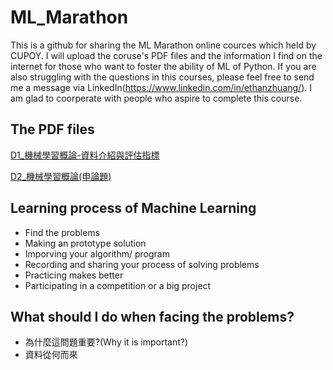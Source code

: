 # ML_Marathon
This is a github for sharing the ML Marathon online cources which held by CUPOY. 
I will upload the coruse's PDF files and the information I find on the internet for those who want to foster the ability of ML of Python. If you are also struggling with the questions in this courses, please feel free to send me a message via LinkedIn(https://www.linkedin.com/in/ethanzhuang/). I am glad to coorperate with people who aspire to complete this course.    

## The PDF files
[D1_機械學習概論-資料介紹與評估指標](https://ai100-fileentity.cupoy.com/ml100/dailytask/1586225294139/1586225294140/__PDF__?t=1582799886993)

[D2_機械學習概論(申論題)](https://ai100-fileentity.cupoy.com/ml100/dailytask/1586225294141/1586225294141/__PDF__?t=1582799886993)

## Learning process of Machine Learning
- Find the problems
- Making an prototype solution
- Imporving your algorithm/ program
- Recording and sharing your process of solving problems
- Practicing makes better
- Participating in a competition or a big project

## What should I do when facing the problems?
- 為什麼這問題重要?(Why it is important?)
- 資料從何而來

